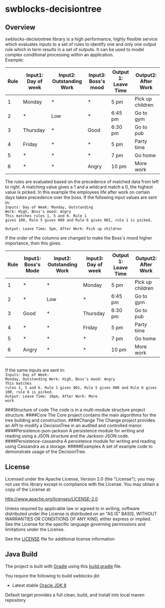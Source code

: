 # swblocks-decisiontree

## Overview

swblocks-decisiontree library is a high performance, highly flexible service which evaluates inputs to a set of rules to identify one and only one output rule which in term results in a set of outputs. It can be used to model complex conditional processing within an application.
<br>Example:

| Rule    | Input1: Day of week | Input2: Outstanding Work | Input3: Boss's mood | Output 1: Leave Time | Output2: After Work |
| ------- | ------------------- | ------------------------ | ------------------- | -------------------- | ------------------- |
| 1       | Monday              |  *                       | *                   | 5 pm                 | Pick up children    | 
| 2       | *                   | Low | * | 6:45 pm | Go to gym |
| 3       | Thursday            | * | Good | 6:30 pm | Go to pub |
| 4 | Friday | * | * | 5 pm | Party time |
| 5 | * | * | * | 7 pm | Go home |
| 6 | * | * | Angry | 10 pm | More work |

The rules are evaluated based on the precedence of matched data from left to right.  A matching value gives a 1 and a wildcard match a 0, the highest value is picked.
In this example the employees life after work on certain days takes precedence over the boss.
If the following input values are sent in:
<br><code>Inputs: Day of Week: Monday, Outstanding Work: High, Boss's mood: Angry
<br>This matches rules 1, 5 and 6. Rule 1 gives 100, Rule 5 gives 000 and Rule 6 gives 001, rule 1 is picked. 
<br>Output: Leave Time: 5pm, After Work: Pick up children
</code><p>
If the order of the columns are changed to make the Boss's mood higher importance, then this gives.

| Rule    | Input1: Boss's Mode | Input2: Outstanding Work | Input3: Day of week | Output 1: Leave Time | Output2: After Work |
| ------- | ------------------- | ------------------------ | ------------------- | -------------------- | ------------------- |
| 1 | * | * | Monday | 5 pm | Pick up children    | 
| 2 | *  | Low | * | 6:45 pm | Go to gym |
| 3 | Good | * | Thursday | 6:30 pm | Go to pub |
| 4 | * | * | Friday | 5 pm | Party time |
| 5 | * | * | * | 7 pm | Go home |
| 6 | Angry | * | * | 10 pm | More work |

<br>If the same inputs are sent in:
<br><code>Inputs: Day of Week: Monday, Outstanding Work: High, Boss's mood: Angry
<br>This matches rules 1, 5 and 6. Rule 1 gives 001, Rule 5 gives 000 and Rule 6 gives 100, rule 6 is picked. 
<br>Output: Leave Time: 10pm, After Work: More work
</code><p>
<p>

###Structure of code
The code is in a multi-module structure project structure.
####Core
The Core project contains the main algorithms for the tree building and construction.
####Change
The Change project provides an API to modify a DecisionTree in an audited and controlled manor.
####Persistence-json-jackson
A persistence module for writing and reading using a JSON structure and the Jackson JSON code.
####Persistence-cassandra
A persistence module for writing and reading using Cassandra as a storage.
#####Examples
A set of example code to demonstrate usage of the DecisionTree.
<p>

## License

Licensed under the Apache License, Version 2.0 (the "License"); you may not use this library except in compliance with the License. You may obtain a copy of the License at:

http://www.apache.org/licenses/LICENSE-2.0

Unless required by applicable law or agreed to in writing, software distributed under the License is distributed on an "AS IS" BASIS, WITHOUT WARRANTIES OR CONDITIONS OF ANY KIND, either express or implied. See the License for the specific language governing permissions and limitations under the License.

See the [LICENSE](LICENSE) file for additional license information

 
## Java Build

The project is built with [Gradle](http://gradle.org/) using this [build.gradle](build.gradle) file.

You require the following to build swblocks-jbl:

* Latest stable [Oracle JDK 8](http://www.oracle.com/technetwork/java/)

Default target provides a full clean, build, and install into local maven repository
